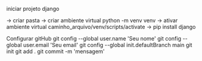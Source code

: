 iniciar projeto django

-> criar pasta 
-> criar ambiente virtual
    python -m venv venv
-> ativar ambiente virtual 
    caminho_arquivo/venv/scripts/activate
-> pip install django


Configurar gitHub
git config --global user.name 'Seu nome'
git config --global user.email 'Seu email'
git config --global init.defaultBranch main
git init
git add .
git commit -m 'mensagem'